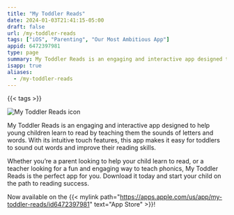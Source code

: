 ```yaml
---
title: "My Toddler Reads"
date: 2024-01-03T21:41:15-05:00
draft: false
url: /my-toddler-reads
tags: ["iOS", "Parenting", "Our Most Ambitious App"]
appid: 6472397981
type: page
summary: My Toddler Reads is an engaging and interactive app designed to help young children learn to read by teaching them the sounds of letters and words. With its intuitive touch features, this app makes it easy for toddlers to sound out words and improve their reading skills...
isapp: true
aliases:
  - /my-toddler-reads
---
```


{{< tags >}}

![My Toddler Reads icon](/images/my-toddler-reads-icon.png)

My Toddler Reads is an engaging and interactive app designed to help young children learn to read by teaching them the sounds of letters and words. With its intuitive touch features, this app makes it easy for toddlers to sound out words and improve their reading skills.

Whether you’re a parent looking to help your child learn to read, or a teacher looking for a fun and engaging way to teach phonics, My Toddler Reads is the perfect app for you. Download it today and start your child on the path to reading success.

Now available on the {{< mylink path="https://apps.apple.com/us/app/my-toddler-reads/id6472397981" text="App Store" >}}!
